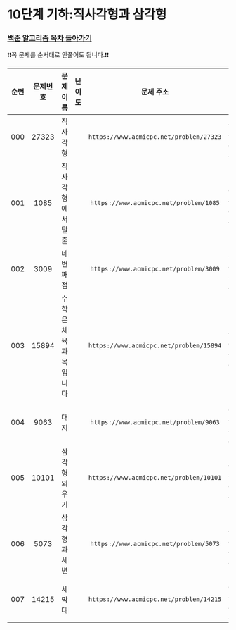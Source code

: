 # 10단계 기하:직사각형과 삼각형

### [백준 알고리즘 목차 돌아가기](../README.md)

❗️❗️꼭 문제를 순서대로 안풀어도 됩니다.❗️❗️

| 순번  | 문제번호  |    문제이름     |                                 난이도                                 |                    문제 주소                    | 풀이링크                            | 상태  |
|:---:|:-----:|:-----------:|:-------------------------------------------------------------------:|:-------------------------------------------:|:--------------------------------|:---------:|
| 000 | 27323 |    직사각형     | <img src ="https://static.solved.ac/tier_small/1.svg" width = "15"> | ```https://www.acmicpc.net/problem/27323``` | [바로 가기](./직사각형/README.md)       | ![DONE](https://img.shields.io/badge/DONE-brightgreen) |
| 001 | 1085  |  직사각형에서탈출   | <img src ="https://static.solved.ac/tier_small/3.svg" width = "15"> | ```https://www.acmicpc.net/problem/1085```  | [바로 가기](./직사각형에서탈출/README.md)   | ![DONE](https://img.shields.io/badge/DONE-brightgreen) |
| 002 | 3009  |   네 번째 점    | <img src ="https://static.solved.ac/tier_small/3.svg" width = "15"> | ```https://www.acmicpc.net/problem/3009```  | [바로 가기](./네번째점/README.md)       | ![DONE](https://img.shields.io/badge/DONE-brightgreen) |
| 003 | 15894 | 수학은 체육과목입니다 | <img src ="https://static.solved.ac/tier_small/3.svg" width = "15"> | ```https://www.acmicpc.net/problem/15894``` | [바로 가기](./수학은체육과목입니다/README.md) | ![DONE](https://img.shields.io/badge/DONE-brightgreen) |
| 004 | 9063  |     대지      | <img src ="https://static.solved.ac/tier_small/3.svg" width = "15"> | ```https://www.acmicpc.net/problem/9063```  | [바로 가기](./대지/README.md)         | ![DONE](https://img.shields.io/badge/DONE-brightgreen) |
| 005 | 10101 |   삼각형 외우기   | <img src ="https://static.solved.ac/tier_small/2.svg" width = "15"> | ```https://www.acmicpc.net/problem/10101``` | [바로 가기](./삼각형외우기/README.md)     | ![DONE](https://img.shields.io/badge/DONE-brightgreen)  |
| 006 | 5073  |  삼각형과 세 변   | <img src ="https://static.solved.ac/tier_small/3.svg" width = "15"> | ```https://www.acmicpc.net/problem/5073```  | [바로 가기](./삼각형과세번/README.md)     |  |
| 007 | 14215 |    세 막대     | <img src ="https://static.solved.ac/tier_small/3.svg" width = "15"> | ```https://www.acmicpc.net/problem/14215``` | [바로 가기](./세막대/README.md)        | |